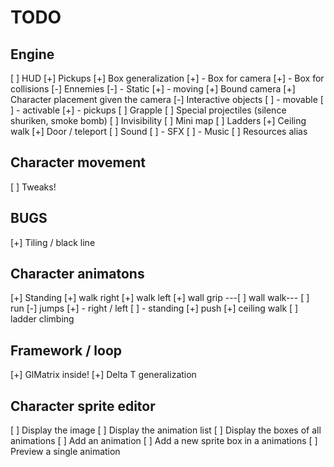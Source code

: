 # TODO

## Engine
 [ ] HUD
 [+] Pickups 
 [+] Box generalization
 [+]  - Box for camera
 [+]  - Box for collisions
 [-] Ennemies
 [-]  - Static
 [+]  - moving
 [+] Bound camera
 [+] Character placement given the camera
 [-] Interactive objects
 [ ]  - movable
 [ ]  - activable
 [+]  - pickups
 [ ] Grapple
 [ ] Special projectiles (silence shuriken, smoke bomb)
 [ ] Invisibility
 [ ] Mini map
 [ ] Ladders
 [+] Ceiling walk
 [+] Door / teleport
 [ ] Sound
 [ ]  - SFX
 [ ]  - Music
 [ ] Resources alias

## Character movement 
 [ ] Tweaks!

## BUGS 
 [+] Tiling / black line

## Character animatons
 [+] Standing
 [+] walk right 
 [+] walk left
 [+] wall grip
---[ ] wall walk---
 [ ] run 
 [-] jumps
 [+]  - right / left
 [ ]  - standing
 [+] push
 [+] ceiling walk
 [ ] ladder climbing

## Framework / loop
 [+] GlMatrix inside!
 [+] Delta T generalization

## Character sprite editor
 [ ] Display the image
 [ ] Display the animation list
 [ ] Display the boxes of all animations
 [ ] Add an animation
 [ ] Add a new sprite box in a animations
 [ ] Preview a single animation
